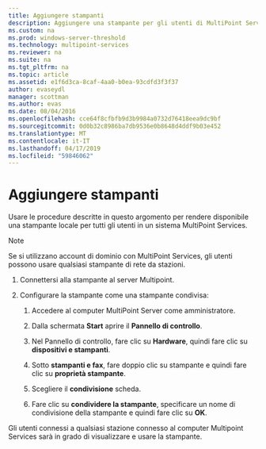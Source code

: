 ```yaml
---
title: Aggiungere stampanti
description: Aggiungere una stampante per gli utenti di MultiPoint Services.
ms.custom: na
ms.prod: windows-server-threshold
ms.technology: multipoint-services
ms.reviewer: na
ms.suite: na
ms.tgt_pltfrm: na
ms.topic: article
ms.assetid: e1f6d3ca-8caf-4aa0-b0ea-93cdfd3f3f37
author: evaseydl
manager: scottman
ms.author: evas
ms.date: 08/04/2016
ms.openlocfilehash: cce64f8cfbfb9d3b9984a0732d76418eea9dc9bf
ms.sourcegitcommit: 0d0b32c8986ba7db9536e0b8648d4ddf9b03e452
ms.translationtype: MT
ms.contentlocale: it-IT
ms.lasthandoff: 04/17/2019
ms.locfileid: "59846062"
---
```

# <a name="add-printers"></a>Aggiungere stampanti
Usare le procedure descritte in questo argomento per rendere disponibile una stampante locale per tutti gli utenti in un sistema MultiPoint Services.  
  
> [!NOTE]  
> Se si utilizzano account di dominio con MultiPoint Services, gli utenti possono usare qualsiasi stampante di rete da stazioni.  
  
1.  Connettersi alla stampante al server Multipoint.  
  
2.  Configurare la stampante come una stampante condivisa:  
  
    1.  Accedere al computer MultiPoint Server come amministratore.  
  
    2.  Dalla schermata **Start** aprire il **Pannello di controllo**.  
  
    3.  Nel Pannello di controllo, fare clic su **Hardware**, quindi fare clic su **dispositivi e stampanti**.  
  
    4.  Sotto **stampanti e fax**, fare doppio clic su stampante e quindi fare clic su **proprietà stampante**.  
  
    5.  Scegliere il **condivisione** scheda.  
  
    6.  Fare clic su **condividere la stampante**, specificare un nome di condivisione della stampante e quindi fare clic su **OK**.  
  
Gli utenti connessi a qualsiasi stazione connesso al computer Multipoint Services sarà in grado di visualizzare e usare la stampante. 